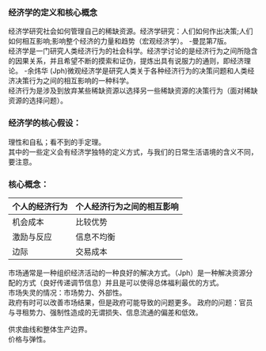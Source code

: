 ### 经济学的定义和核心概念

经济学研究社会如何管理自己的稀缺资源。经济学研究：人们如何作出决策;人们如何相互影响;影响整个经济的力量和趋势（宏观经济学）。  -曼昆第7版。  
经济学是一门研究人类经济行为的社会科学。经济学讨论的是经济行为之间所隐含的因果关系，并且希望不断的摸索和证伪，提炼出具有说服力的通则，即经济理论。  -余炜华
(Jph)微观经济学是研究人类关于各种经济行为的决策问题和人类经济决策行为之间的相互影响的一种科学。  
经济行为是涉及到放弃某些稀缺资源以选择另一些稀缺资源的决策行为（面对稀缺资源的选择问题）。

### 经济学的核心假设：  

理性和自私；看不到的手定理。  
其中的一些定义会有经济学独特的定义方式，与我们的日常生活语境的含义不同，要注意。

### 核心概念：  

| 个人的经济行为 | 个人经济行为之间的相互影响 |
| :----------- | :------------- |
| 机会成本      | 比较优势  |
| 激励与反应    | 信息不均衡    |
| 边际          | 交易成本      |

市场通常是一种组织经济活动的一种良好的解决方式。（Jph）是一种解决资源分配的方式（良好传递调节信息）并且是可以使得总体福利最优的方式。  
市场失灵的情况：市场势力、外部性。  
政府有时可以改善市场结果，但是政府可能导致的问题更多。
政府的问题：官员与寻租势力、强制性造成的无谓损失、信息流通的偏差和低效。

供求曲线和整体生产边界。  
价格与弹性。
